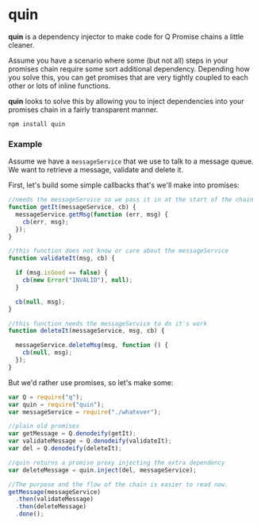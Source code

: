 ﻿
# quin

**quin** is a dependency injector to make code for Q Promise chains a little cleaner.

Assume you have a scenario where some (but not all) steps in your promises chain require some sort additional dependency. Depending how you solve this, you can get promises that are very tightly coupled to each other or lots of inline functions.

**quin** looks to solve this by allowing you to inject dependencies into your promises chain in a fairly transparent manner.

```
npm install quin
```
### Example
Assume we have a ```messageService``` that we use to talk to a message queue. We want to retrieve a message, validate and delete it.

First, let's build some simple callbacks that's we'll make into promises:
```js
//needs the messageService so we pass it in at the start of the chain
function getIt(messageService, cb) {
  messageService.getMsg(function (err, msg) {
    cb(err, msg);
  });
}

//this function does not know or care about the messageService
function validateIt(msg, cb) {

  if (msg.isGood == false) {
    cb(new Error("INVALID"), null);
  }

  cb(null, msg);
}

//this function needs the messageService to do it's work
function deleteIt(messageService, msg, cb) {

  messageService.deleteMsg(msg, function () {
    cb(null, msg);
  });
}
```
But we'd rather use promises, so let's make some:
```js
var Q = require("q");
var quin = require("quin");
var messageService = require("./whatever");

//plain old promises
var getMessage = Q.denodeify(getIt);
var validateMessage = Q.denodeify(validateIt);
var del = Q.denodeify(deleteIt);

//quin returns a promise proxy injecting the extra dependency
var deleteMessage = quin.inject(del, messageService);

//The purpose and the flow of the chain is easier to read now.
getMessage(messageService)
  .then(validateMessage)
  .then(deleteMessage)
  .done();
```
